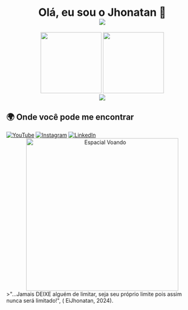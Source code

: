 <h1 align="center">
  Olá, eu sou o Jhonatan 👋
  <br>
  <img src="https://readme-typing-svg.herokuapp.com?font=Fira+Code&weight=600&size=22&pause=1000&color=eb9326&center=true&width=500&lines=Desenvolvedor+Web;Apenas+Um+Pedreiro+De+Software+!;Open+Source+Entusiasta">
</h1>


<div align="center">
  <img height="160" src="https://github-readme-stats.vercel.app/api?username=EiJhonatan&show_icons=true&count_private=true&hide_title=true&hide=prs&theme=dracula&border_radius=10&include_all_commits=true&locale=pt-br"/>
  
  <img height="160" src="https://github-readme-stats.vercel.app/api/top-langs/?username=EiJhonatan&layout=donut&theme=dracula&border_radius=10&locale=pt-br"/>
</div>

<div align="center">
  <img src="https://komarev.com/ghpvc/?username=EiJhonatan&label=Visitas&color=eb9326"/>
</div>

<h2>🌍 Onde você pode me encontrar</h2>
<div align="start">
  <a href="https://youtube.com/@eijhonatan"><img src="https://img.shields.io/badge/YouTube-FF0000?style=for-the-badge&logo=youtube&logoColor=white" alt="YouTube"></a>
  <a href="https://www.instagram.com/jhonyferreira17/"><img src="https://img.shields.io/badge/Instagram-E4405F?style=for-the-badge&logo=instagram&logoColor=white" alt="Instagram"></a>
  <a href="https://www.linkedin.com/in/eijhonatanferreira/"><img src="https://img.shields.io/badge/LinkedIn-0077B5?style=for-the-badge&logo=linkedin&logoColor=white" alt="LinkedIn"></a>
</div>

<div align="center">
  <img src="https://media2.giphy.com/media/v1.Y2lkPTc5MGI3NjExMTV2bnB4ems2amM2d3o4MGRjMnR4ZnZ1bmU1Znl6OTl1cWV0NWs0aSZlcD12MV9pbnRlcm5hbF9naWZfYnlfaWQmY3Q9Zw/TsO3cLxeE8DNsztZyv/giphy.gif" alt="Espacial Voando" width="400"/>
</div>
>"...Jamais DEIXE alguém de limitar, seja seu próprio limite pois assim nunca será limitado!", ( EiJhonatan, 2024).

